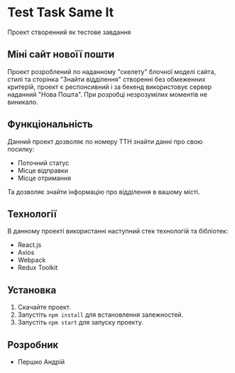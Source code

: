 # Test Task Same It

Проект створенний як тестове завдання

## Міні сайт новоїї пошти

Проект розроблений по наданному "скелету" блочної моделі сайта, стилі та
сторінка "Знайти відділення" створенні без обмеженних критерій, проект є
респонсивний і за бекенд використовує сервер наданний "Нова Пошта". При розробці незрозумілих моментів не виникало.

## Функціональність

Данний проект дозволяє по номеру ТТН знайти данні про свою посилку:

- Поточний статус
- Місце відправки
- Місце отримання

Та дозволяє знайти інформацію про відділення в вашому місті.

## Технології

В данному проекті використанні наступний стек технологій та бібліотек:

- React.js
- Axios
- Webpack
- Redux Toolkit

## Установка

1. Скачайте проект.
2. Запустіть `npm install` для встановлення залежностей.
3. Запустіть `npm start` для запуску проекту.

## Розробник

- Першко Андрій
